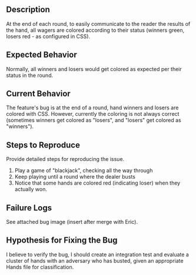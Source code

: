 ## Description

At the end of each round, to easily communicate to the reader the results of the hand, all wagers are colored according
to their status (winners green, losers red - as configured in CSS).

## Expected Behavior

Normally, all winners and losers would get colored as expected per their status in the round.

## Current Behavior

The feature's bug is at the end of a round, hand winners and losers are colored with CSS. However, currently the 
coloring is not always correct (sometimes winners get colored as "losers", and "losers" get colored as "winners").

## Steps to Reproduce

Provide detailed steps for reproducing the issue.

 1. Play a game of "blackjack", checking all the way through
 2. Keep playing until a round where the dealer busts
 3. Notice that some hands are colored red (indicating loser) when they actually won.

## Failure Logs

See attached bug image (insert after merge with Eric).

## Hypothesis for Fixing the Bug

I believe to verify the bug, I should create an integration test and evaluate a cluster of hands with an adversary who has busted, given an appropriate Hands file for classification.